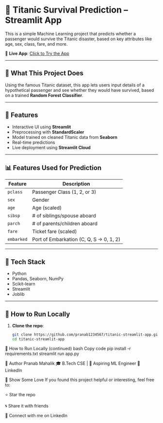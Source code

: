 # 🚢 Titanic Survival Prediction – Streamlit App

This is a simple Machine Learning project that predicts whether a passenger would survive the Titanic disaster, based on key attributes like age, sex, class, fare, and more.

🔗 **Live App**: [Click to Try the App](https://titanic-app-app-lks4cfdtbmh4ggutlasxyn.streamlit.app/)

---

## 🧠 What This Project Does

Using the famous Titanic dataset, this app lets users input details of a hypothetical passenger and see whether they would have survived, based on a trained **Random Forest Classifier**.

---

## 🎯 Features

- Interactive UI using **Streamlit**
- Preprocessing with **StandardScaler**
- Model trained on cleaned Titanic data from **Seaborn**
- Real-time predictions
- Live deployment using **Streamlit Cloud**

---

## 📊 Features Used for Prediction

| Feature        | Description                                |
|----------------|--------------------------------------------|
| `pclass`       | Passenger Class (1, 2, or 3)               |
| `sex`          | Gender                                     |
| `age`          | Age (scaled)                               |
| `sibsp`        | # of siblings/spouse aboard                |
| `parch`        | # of parents/children aboard               |
| `fare`         | Ticket fare (scaled)                       |
| `embarked`     | Port of Embarkation (C, Q, S → 0, 1, 2)     |

---

## 🧰 Tech Stack

- Python
- Pandas, Seaborn, NumPy
- Scikit-learn
- Streamlit
- Joblib

---

## 🚀 How to Run Locally

1. **Clone the repo**:
   ```bash
   git clone https://github.com/pranab1234567/titanic-streamlit-app.git
   cd titanic-streamlit-app
🚀 How to Run Locally (continued)
bash
Copy code
   pip install -r requirements.txt
   streamlit run app.py

👤 Author
Pranab Mahalik
🎓 B.Tech CSE | 🧠 Aspiring ML Engineer
🔗 LinkedIn

🌟 Show Some Love
If you found this project helpful or interesting, feel free to:

⭐ Star the repo

🌀 Share it with friends

💬 Connect with me on LinkedIn


   
